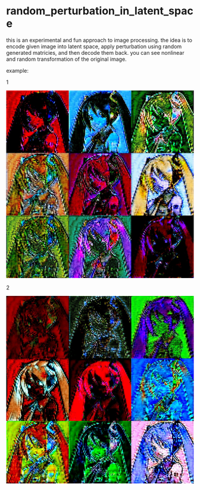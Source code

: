 # random_perturbation_in_latent_space

this is an experimental and fun approach to image processing. the idea is to encode given image into latent space, apply perturbation using random generated matricies, and then decode them back. 
you can see nonlinear and random transformation of the original image.

example:

1

<img src ="ex/ex1.jpg" width="1000">

2

<img src ="ex/ex2.jpg" width="1000">

